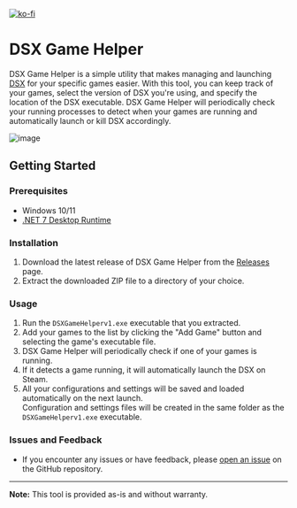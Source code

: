 [![ko-fi](https://ko-fi.com/img/githubbutton_sm.svg)](https://ko-fi.com/J3J4F4924)

# DSX Game Helper

DSX Game Helper is a simple utility that makes managing and launching [DSX](https://store.steampowered.com/app/1812620/DSX/) for your specific games easier. With this tool, you can keep track of your games, select the version of DSX you're using, and specify the location of the DSX executable. DSX Game Helper will periodically check your running processes to detect when your games are running and automatically launch or kill DSX accordingly.

![image](https://github.com/raritytiks/DSX-Game-Helper/assets/15831108/14f01469-5f8e-47be-80c8-b0c91cbcd17a)


## Getting Started

### Prerequisites

- Windows 10/11
- [.NET 7 Desktop Runtime](https://dotnet.microsoft.com/en-us/download/dotnet/thank-you/runtime-desktop-7.0.14-windows-x64-installer)

### Installation

1. Download the latest release of DSX Game Helper from the [Releases](https://github.com/raritytiks/dsx-game-helper/releases) page.
2. Extract the downloaded ZIP file to a directory of your choice.

### Usage

1. Run the `DSXGameHelperv1.exe` executable that you extracted.
2. Add your games to the list by clicking the "Add Game" button and selecting the game's executable file.
3. DSX Game Helper will periodically check if one of your games is running.
4. If it detects a game running, it will automatically launch the DSX on Steam.
5. All your configurations and settings will be saved and loaded automatically on the next launch.\
   Configuration and settings files will be created in the same folder as the `DSXGameHelperv1.exe` executable.

### Issues and Feedback

- If you encounter any issues or have feedback, please [open an issue](https://github.com/raritytiks/dsx-game-helper/issues) on the GitHub repository.

---

**Note:** This tool is provided as-is and without warranty.
